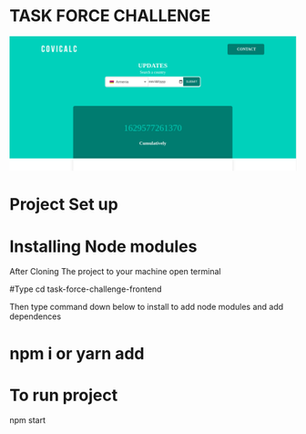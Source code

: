 # TASK FORCE CHALLENGE
![COVICALIC](https://github.com/Jeanndo/Taskforce-Challenge/blob/main/src/Assets/COVCALIC.png)

# Project Set up
# Installing Node modules 

After Cloning The project to your machine open terminal

#Type 
cd task-force-challenge-frontend 

Then type command down below to install to add node modules and add dependences

# npm i or yarn add 

# To run project 
   npm start

